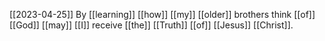 [[2023-04-25]]
By [[learning]] [[how]] [[my]] [[older]] brothers think [[of]] [[God]]
[[may]] [[I]] receive [[the]] [[Truth]] [[of]] [[Jesus]] [[Christ]].